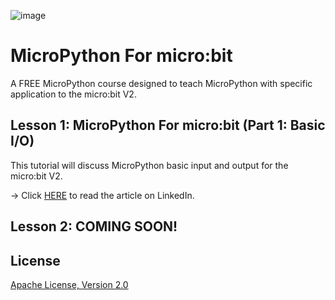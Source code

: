 ![image](https://github.com/mytechnotalent/micropython_for_microbit/blob/main/MicroPython%20For%20micro_bit%20.png?raw=true)

# MicroPython For micro:bit
A FREE MicroPython course designed to teach MicroPython with specific application to the micro:bit V2.

## Lesson 1: MicroPython For micro:bit (Part 1: Basic I/O)
This tutorial will discuss MicroPython basic input and output for the micro:bit V2.

-> Click [HERE](https://www.linkedin.com/pulse/micropython-microbit-part-1-basic-io-kevin-thomas/) to read the article on LinkedIn.

## Lesson 2: COMING SOON!

## License
[Apache License, Version 2.0](https://www.apache.org/licenses/LICENSE-2.0)

